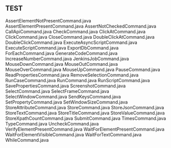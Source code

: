 ## TEST

AssertElementNotPresentCommand.java
AssertElementPresentCommand.java
AssertNotCheckedCommand.java
CallApiCommand.java
CheckCommand.java
ClickAtCommand.java
ClickCommand.java
CloseCommand.java
DoubleClickAtCommand.java
DoubleClickCommand.java
ExecuteAsyncScriptCommand.java
ExecuteScriptCommand.java
ExportDbCommand.java
ForEachCommand.java
GenerateCodeCommand.java
IncreaseNumberCommand.java
JenkinsJobCommand.java
MouseDownCommand.java
MouseOutCommand.java
MouseOverCommand.java
MouseUpCommand.java
PauseCommand.java
ReadPropertiesCommand.java
RemoveSelectionCommand.java
RunCaseCommand.java
RunCommand.java
RunScriptCommand.java
SavePropertiesCommand.java
ScreenshotCommand.java
SelectCommand.java
SelectFrameCommand.java
SelectWindowCommand.java
SendKeysCommand.java
SetPropertyCommand.java
SetWindowSizeCommand.java
StoreAttributeCommand.java
StoreCommand.java
StoreJsonCommand.java
StoreTextCommand.java
StoreTitleCommand.java
StoreValueCommand.java
StoreXpathCountCommand.java
SubmitCommand.java
TimesCommand.java
TypeCommand.java
UncheckCommand.java
VerifyElementPresentCommand.java
WaitForElementPresentCommand.java
WaitForElementVisibleCommand.java
WaitForTextCommand.java
WhileCommand.java
